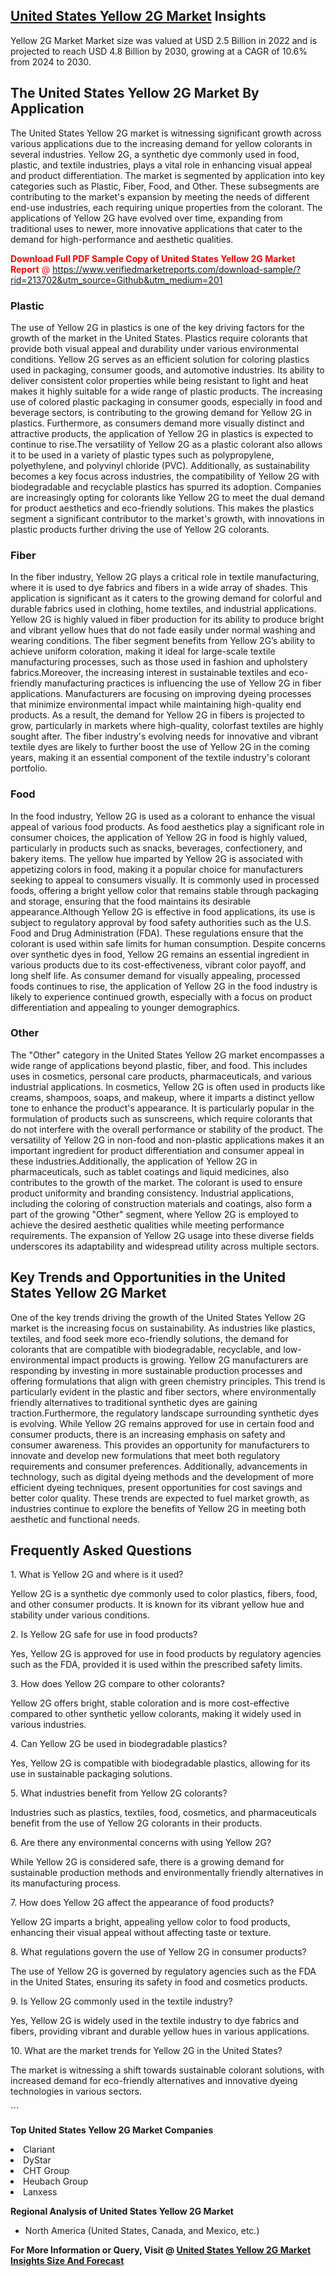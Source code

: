 <h2><a href="https://www.verifiedmarketreports.com/download-sample/?rid=213702&amp;utm_source=Github&amp;utm_medium=201" target="_blank">United States Yellow 2G Market</a> Insights</h2><p>Yellow 2G Market Market size was valued at USD 2.5 Billion in 2022 and is projected to reach USD 4.8 Billion by 2030, growing at a CAGR of 10.6% from 2024 to 2030.</p><p><h2>The United States Yellow 2G Market By Application</h2>The United States Yellow 2G market is witnessing significant growth across various applications due to the increasing demand for yellow colorants in several industries. Yellow 2G, a synthetic dye commonly used in food, plastic, and textile industries, plays a vital role in enhancing visual appeal and product differentiation. The market is segmented by application into key categories such as Plastic, Fiber, Food, and Other. These subsegments are contributing to the market's expansion by meeting the needs of different end-use industries, each requiring unique properties from the colorant. The applications of Yellow 2G have evolved over time, expanding from traditional uses to newer, more innovative applications that cater to the demand for high-performance and aesthetic qualities.<p><span class=""><span style="color: #ff0000;"><strong>Download Full PDF Sample Copy of United States Yellow 2G Market Report</strong> @ </span><a href="https://www.verifiedmarketreports.com/download-sample/?rid=213702&amp;utm_source=Github&amp;utm_medium=201" target="_blank">https://www.verifiedmarketreports.com/download-sample/?rid=213702&amp;utm_source=Github&amp;utm_medium=201</a></span></p><h3>Plastic</h3><p>The use of Yellow 2G in plastics is one of the key driving factors for the growth of the market in the United States. Plastics require colorants that provide both visual appeal and durability under various environmental conditions. Yellow 2G serves as an efficient solution for coloring plastics used in packaging, consumer goods, and automotive industries. Its ability to deliver consistent color properties while being resistant to light and heat makes it highly suitable for a wide range of plastic products. The increasing use of colored plastic packaging in consumer goods, especially in food and beverage sectors, is contributing to the growing demand for Yellow 2G in plastics. Furthermore, as consumers demand more visually distinct and attractive products, the application of Yellow 2G in plastics is expected to continue to rise.The versatility of Yellow 2G as a plastic colorant also allows it to be used in a variety of plastic types such as polypropylene, polyethylene, and polyvinyl chloride (PVC). Additionally, as sustainability becomes a key focus across industries, the compatibility of Yellow 2G with biodegradable and recyclable plastics has spurred its adoption. Companies are increasingly opting for colorants like Yellow 2G to meet the dual demand for product aesthetics and eco-friendly solutions. This makes the plastics segment a significant contributor to the market's growth, with innovations in plastic products further driving the use of Yellow 2G colorants.<h3>Fiber</h3><p>In the fiber industry, Yellow 2G plays a critical role in textile manufacturing, where it is used to dye fabrics and fibers in a wide array of shades. This application is significant as it caters to the growing demand for colorful and durable fabrics used in clothing, home textiles, and industrial applications. Yellow 2G is highly valued in fiber production for its ability to produce bright and vibrant yellow hues that do not fade easily under normal washing and wearing conditions. The fiber segment benefits from Yellow 2G’s ability to achieve uniform coloration, making it ideal for large-scale textile manufacturing processes, such as those used in fashion and upholstery fabrics.Moreover, the increasing interest in sustainable textiles and eco-friendly manufacturing practices is influencing the use of Yellow 2G in fiber applications. Manufacturers are focusing on improving dyeing processes that minimize environmental impact while maintaining high-quality end products. As a result, the demand for Yellow 2G in fibers is projected to grow, particularly in markets where high-quality, colorfast textiles are highly sought after. The fiber industry's evolving needs for innovative and vibrant textile dyes are likely to further boost the use of Yellow 2G in the coming years, making it an essential component of the textile industry's colorant portfolio.<h3>Food</h3><p>In the food industry, Yellow 2G is used as a colorant to enhance the visual appeal of various food products. As food aesthetics play a significant role in consumer choices, the application of Yellow 2G in food is highly valued, particularly in products such as snacks, beverages, confectionery, and bakery items. The yellow hue imparted by Yellow 2G is associated with appetizing colors in food, making it a popular choice for manufacturers seeking to appeal to consumers visually. It is commonly used in processed foods, offering a bright yellow color that remains stable through packaging and storage, ensuring that the food maintains its desirable appearance.Although Yellow 2G is effective in food applications, its use is subject to regulatory approval by food safety authorities such as the U.S. Food and Drug Administration (FDA). These regulations ensure that the colorant is used within safe limits for human consumption. Despite concerns over synthetic dyes in food, Yellow 2G remains an essential ingredient in various products due to its cost-effectiveness, vibrant color payoff, and long shelf life. As consumer demand for visually appealing, processed foods continues to rise, the application of Yellow 2G in the food industry is likely to experience continued growth, especially with a focus on product differentiation and appealing to younger demographics.<h3>Other</h3><p>The "Other" category in the United States Yellow 2G market encompasses a wide range of applications beyond plastic, fiber, and food. This includes uses in cosmetics, personal care products, pharmaceuticals, and various industrial applications. In cosmetics, Yellow 2G is often used in products like creams, shampoos, soaps, and makeup, where it imparts a distinct yellow tone to enhance the product's appearance. It is particularly popular in the formulation of products such as sunscreens, which require colorants that do not interfere with the overall performance or stability of the product. The versatility of Yellow 2G in non-food and non-plastic applications makes it an important ingredient for product differentiation and consumer appeal in these industries.Additionally, the application of Yellow 2G in pharmaceuticals, such as tablet coatings and liquid medicines, also contributes to the growth of the market. The colorant is used to ensure product uniformity and branding consistency. Industrial applications, including the coloring of construction materials and coatings, also form a part of the growing "Other" segment, where Yellow 2G is employed to achieve the desired aesthetic qualities while meeting performance requirements. The expansion of Yellow 2G usage into these diverse fields underscores its adaptability and widespread utility across multiple sectors.<h2>Key Trends and Opportunities in the United States Yellow 2G Market</h2>One of the key trends driving the growth of the United States Yellow 2G market is the increasing focus on sustainability. As industries like plastics, textiles, and food seek more eco-friendly solutions, the demand for colorants that are compatible with biodegradable, recyclable, and low-environmental impact products is growing. Yellow 2G manufacturers are responding by investing in more sustainable production processes and offering formulations that align with green chemistry principles. This trend is particularly evident in the plastic and fiber sectors, where environmentally friendly alternatives to traditional synthetic dyes are gaining traction.Furthermore, the regulatory landscape surrounding synthetic dyes is evolving. While Yellow 2G remains approved for use in certain food and consumer products, there is an increasing emphasis on safety and consumer awareness. This provides an opportunity for manufacturers to innovate and develop new formulations that meet both regulatory requirements and consumer preferences. Additionally, advancements in technology, such as digital dyeing methods and the development of more efficient dyeing techniques, present opportunities for cost savings and better color quality. These trends are expected to fuel market growth, as industries continue to explore the benefits of Yellow 2G in meeting both aesthetic and functional needs.<h2>Frequently Asked Questions</h2><p>1. What is Yellow 2G and where is it used?</p><p>Yellow 2G is a synthetic dye commonly used to color plastics, fibers, food, and other consumer products. It is known for its vibrant yellow hue and stability under various conditions.</p><p>2. Is Yellow 2G safe for use in food products?</p><p>Yes, Yellow 2G is approved for use in food products by regulatory agencies such as the FDA, provided it is used within the prescribed safety limits.</p><p>3. How does Yellow 2G compare to other colorants?</p><p>Yellow 2G offers bright, stable coloration and is more cost-effective compared to other synthetic yellow colorants, making it widely used in various industries.</p><p>4. Can Yellow 2G be used in biodegradable plastics?</p><p>Yes, Yellow 2G is compatible with biodegradable plastics, allowing for its use in sustainable packaging solutions.</p><p>5. What industries benefit from Yellow 2G colorants?</p><p>Industries such as plastics, textiles, food, cosmetics, and pharmaceuticals benefit from the use of Yellow 2G colorants in their products.</p><p>6. Are there any environmental concerns with using Yellow 2G?</p><p>While Yellow 2G is considered safe, there is a growing demand for sustainable production methods and environmentally friendly alternatives in its manufacturing process.</p><p>7. How does Yellow 2G affect the appearance of food products?</p><p>Yellow 2G imparts a bright, appealing yellow color to food products, enhancing their visual appeal without affecting taste or texture.</p><p>8. What regulations govern the use of Yellow 2G in consumer products?</p><p>The use of Yellow 2G is governed by regulatory agencies such as the FDA in the United States, ensuring its safety in food and cosmetics products.</p><p>9. Is Yellow 2G commonly used in the textile industry?</p><p>Yes, Yellow 2G is widely used in the textile industry to dye fabrics and fibers, providing vibrant and durable yellow hues in various applications.</p><p>10. What are the market trends for Yellow 2G in the United States?</p><p>The market is witnessing a shift towards sustainable colorant solutions, with increased demand for eco-friendly alternatives and innovative dyeing technologies in various sectors.</p>```</p><p><strong>Top United States Yellow 2G Market Companies</strong></p><div data-test-id=""><p><li>Clariant</li><li> DyStar</li><li> CHT Group</li><li> Heubach Group</li><li> Lanxess</li></p><div><strong>Regional Analysis of&nbsp;United States Yellow 2G Market</strong></div><ul><li dir="ltr"><p dir="ltr">North America&nbsp;(United States, Canada, and Mexico, etc.)</p></li></ul><p><strong>For More Information or Query, Visit @&nbsp;</strong><strong><a href="https://www.verifiedmarketreports.com/product/yellow-2g-market/?utm_source=Github&amp;utm_medium=201" target="_blank">United States Yellow 2G Market Insights Size And Forecast</a></strong></p></div>
